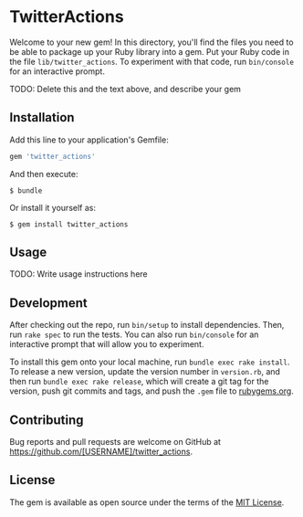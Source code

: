 # TwitterActions

Welcome to your new gem! In this directory, you'll find the files you need to be able to package up your Ruby library into a gem. Put your Ruby code in the file `lib/twitter_actions`. To experiment with that code, run `bin/console` for an interactive prompt.

TODO: Delete this and the text above, and describe your gem

## Installation

Add this line to your application's Gemfile:

```ruby
gem 'twitter_actions'
```

And then execute:

    $ bundle

Or install it yourself as:

    $ gem install twitter_actions

## Usage

TODO: Write usage instructions here

## Development

After checking out the repo, run `bin/setup` to install dependencies. Then, run `rake spec` to run the tests. You can also run `bin/console` for an interactive prompt that will allow you to experiment.

To install this gem onto your local machine, run `bundle exec rake install`. To release a new version, update the version number in `version.rb`, and then run `bundle exec rake release`, which will create a git tag for the version, push git commits and tags, and push the `.gem` file to [rubygems.org](https://rubygems.org).

## Contributing

Bug reports and pull requests are welcome on GitHub at https://github.com/[USERNAME]/twitter_actions.


## License

The gem is available as open source under the terms of the [MIT License](http://opensource.org/licenses/MIT).

